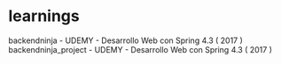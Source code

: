 # learnings

backendninja - UDEMY - Desarrollo Web con Spring 4.3 ( 2017 )
backendninja_project - UDEMY - Desarrollo Web con Spring 4.3 ( 2017 )
